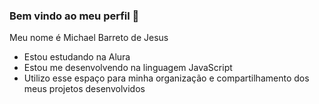 ### Bem vindo ao meu perfil 💙

Meu nome é Michael Barreto de Jesus

- Estou estudando na Alura
- Estou me desenvolvendo na linguagem JavaScript
- Utilizo esse espaço para minha organização e compartilhamento dos meus projetos desenvolvidos
